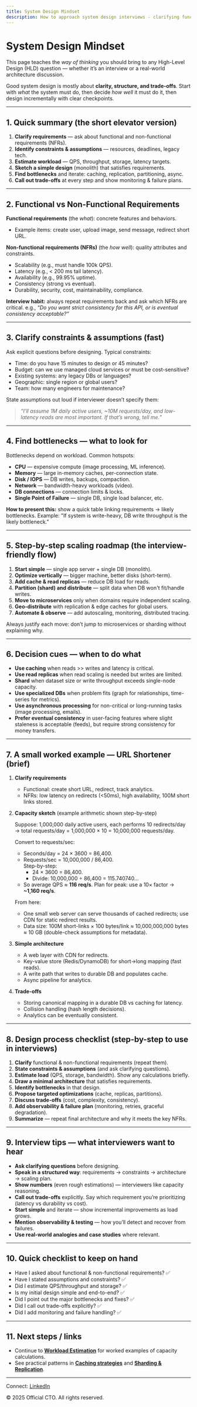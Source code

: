 ```yaml
---
title: System Design Mindset
description: How to approach system design interviews - clarifying functional & non-functional requirements, constraints, finding bottlenecks, and a step-by-step scaling mindset.
---
```


# System Design Mindset

This page teaches the *way of thinking* you should bring to any High-Level Design (HLD) question — whether it’s an interview or a real-world architecture discussion.

Good system design is mostly about **clarity, structure, and trade-offs**. Start with *what* the system must do, then decide *how well* it must do it, then design incrementally with clear checkpoints.

---

## 1. Quick summary (the short elevator version)

1. **Clarify requirements** — ask about functional and non-functional requirements (NFRs).  
2. **Identify constraints & assumptions** — resources, deadlines, legacy tech.  
3. **Estimate workload** — QPS, throughput, storage, latency targets.  
4. **Sketch a simple design** (monolith) that satisfies requirements.  
5. **Find bottlenecks** and iterate: caching, replication, partitioning, async.  
6. **Call out trade-offs** at every step and show monitoring & failure plans.

---

## 2. Functional vs Non-Functional Requirements

**Functional requirements** (the *what*): concrete features and behaviors.
- Example items: create user, upload image, send message, redirect short URL.

**Non-functional requirements (NFRs)** (the *how well*): quality attributes and constraints.
- Scalability (e.g., must handle 100k QPS).
- Latency (e.g., < 200 ms tail latency).
- Availability (e.g., 99.95% uptime).
- Consistency (strong vs eventual).
- Durability, security, cost, maintainability, compliance.

**Interview habit:** always repeat requirements back and ask which NFRs are critical. e.g., *“Do you want strict consistency for this API, or is eventual consistency acceptable?”*

---

## 3. Clarify constraints & assumptions (fast)

Ask explicit questions before designing. Typical constraints:
- Time: do you have 15 minutes to design or 45 minutes?  
- Budget: can we use managed cloud services or must be cost-sensitive?  
- Existing systems: any legacy DBs or languages?  
- Geographic: single region or global users?  
- Team: how many engineers for maintenance?

State assumptions out loud if interviewer doesn’t specify them:
> *“I’ll assume 1M daily active users, ~10M requests/day, and low-latency reads are most important. If that’s wrong, tell me.”*

---

## 4. Find bottlenecks — what to look for

Bottlenecks depend on workload. Common hotspots:
- **CPU** — expensive compute (image processing, ML inference).  
- **Memory** — large in-memory caches, per-connection state.  
- **Disk / IOPS** — DB writes, backups, compaction.  
- **Network** — bandwidth-heavy workloads (video).  
- **DB connections** — connection limits & locks.  
- **Single Point of Failure** — single DB, single load balancer, etc.

**How to present this:** show a quick table linking requirements → likely bottlenecks. Example: "If system is write-heavy, DB write throughput is the likely bottleneck."

---

## 5. Step-by-step scaling roadmap (the interview-friendly flow)

1. **Start simple** — single app server + single DB (monolith).  
2. **Optimize vertically** — bigger machine, better disks (short-term).  
3. **Add cache & read replicas** — reduce DB load for reads.  
4. **Partition (shard) and distribute** — split data when DB won't fit/handle writes.  
5. **Move to microservices** only when domains require independent scaling.  
6. **Geo-distribute** with replication & edge caches for global users.  
7. **Automate & observe** — add autoscaling, monitoring, distributed tracing.  

Always justify each move: don’t jump to microservices or sharding without explaining why.

---

## 6. Decision cues — when to do what

- **Use caching** when reads >> writes and latency is critical.  
- **Use read replicas** when read scaling is needed but writes are limited.  
- **Shard** when dataset size or write throughput exceeds single-node capacity.  
- **Use specialized DBs** when problem fits (graph for relationships, time-series for metrics).  
- **Use asynchronous processing** for non-critical or long-running tasks (image processing, emails).  
- **Prefer eventual consistency** in user-facing features where slight staleness is acceptable (feeds), but require strong consistency for money transfers.

---

## 7. A small worked example — URL Shortener (brief)

1. **Clarify requirements**
   - Functional: create short URL, redirect, track analytics.
   - NFRs: low latency on redirects (<50ms), high availability, 100M short links stored.

2. **Capacity sketch** (example arithmetic shown step-by-step)

   Suppose: 1,000,000 daily active users, each performs 10 redirects/day → total requests/day = 1,000,000 × 10 = 10,000,000 requests/day.

   Convert to requests/sec:
   - Seconds/day = 24 × 3600 = 86,400.
   - Requests/sec = 10,000,000 / 86,400.  
     Step-by-step:
     - 24 × 3600 = 86,400.
     - Divide: 10,000,000 ÷ 86,400 = 115.740740...  
   - So average QPS ≈ **116 req/s**. Plan for peak: use a 10× factor → **~1,160 req/s**.

   From here:
   - One small web server can serve thousands of cached redirects; use CDN for static redirect results.  
   - Data size: 100M short-links × 100 bytes/link ≈ 10,000,000,000 bytes ≈ 10 GB (double-check assumptions for metadata).

3. **Simple architecture**
   - A web layer with CDN for redirects.  
   - Key-value store (Redis/DynamoDB) for short->long mapping (fast reads).  
   - A write path that writes to durable DB and populates cache.  
   - Async pipeline for analytics.

4. **Trade-offs**
   - Storing canonical mapping in a durable DB vs caching for latency.  
   - Collision handling (hash length decisions).  
   - Analytics can be eventually consistent.

---

## 8. Design process checklist (step-by-step to use in interviews)

1. **Clarify** functional & non-functional requirements (repeat them).  
2. **State constraints & assumptions** (and ask clarifying questions).  
3. **Estimate load** (QPS, storage, bandwidth). Show any calculations briefly.  
4. **Draw a minimal architecture** that satisfies requirements.  
5. **Identify bottlenecks** in that design.  
6. **Propose targeted optimizations** (cache, replicas, partitions).  
7. **Discuss trade-offs** (cost, complexity, consistency).  
8. **Add observability & failure plan** (monitoring, retries, graceful degradation).  
9. **Summarize** — repeat final architecture and why it meets the key NFRs.

---

## 9. Interview tips — what interviewers want to hear

- **Ask clarifying questions** before designing.  
- **Speak in a structured way**: requirements → constraints → architecture → scaling plan.  
- **Show numbers** (even rough estimations) — interviewers like capacity reasoning.  
- **Call out trade-offs** explicitly. Say which requirement you’re prioritizing (latency vs durability vs cost).  
- **Start simple** and iterate — show incremental improvements as load grows.  
- **Mention observability & testing** — how you’ll detect and recover from failures.  
- **Use real-world analogies and case studies** where relevant.

---

## 10. Quick checklist to keep on hand

- Have I asked about functional & non-functional requirements? ✅  
- Have I stated assumptions and constraints? ✅  
- Did I estimate QPS/throughput and storage? ✅  
- Is my initial design simple and end-to-end? ✅  
- Did I point out the major bottlenecks and fixes? ✅  
- Did I call out trade-offs explicitly? ✅  
- Did I add monitoring and failure handling? ✅

---

## 11. Next steps / links
- Continue to **[Workload Estimation](/interview-section/hld/foundations/workload-estimation.md)** for worked examples of capacity calculations.  
- See practical patterns in **[Caching strategies](/interview-section/hld/caching/strategies.md)** and **[Sharding & Replication](/interview-section/hld/database-for-hld.md)**.

---

<footer>
  <p>Connect: <a href="https://www.linkedin.com/in/ravi-shankar-a725b0225/">LinkedIn</a></p>
  <p>&copy; 2025 Official CTO. All rights reserved.</p>
</footer>
